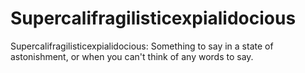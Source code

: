 # Supercalifragilisticexpialidocious
Supercalifragilisticexpialidocious: Something to say in a state of astonishment, or when you can't think of any words to say.

